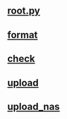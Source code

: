 ## [root.py](./root.py)

## [format](./format.py)

## [check](./check.py)

## [upload](./upload.py)

## [upload_nas](./upload_nas.py)
